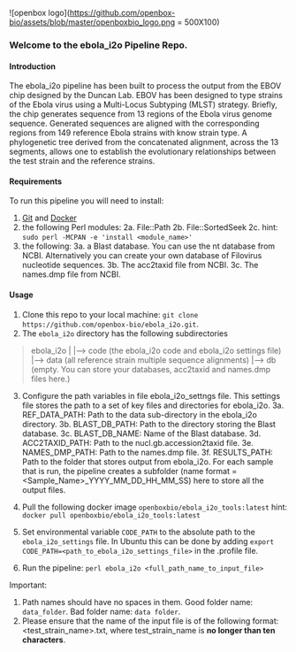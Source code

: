 ![openbox logo](https://github.com/openbox-bio/assets/blob/master/openboxbio_logo.png = 500X100)
### Welcome to the ebola_i2o Pipeline Repo.

#### Introduction
The ebola_i2o pipeline has been built to process the output from the EBOV chip designed by the Duncan Lab.
EBOV has been designed to type strains of the Ebola virus using a Multi-Locus Subtyping (MLST) strategy.
Briefly, the chip generates sequence from 13 regions of the Ebola virus genome sequence. Generated sequences are aligned with the corresponding regions from 149 reference Ebola strains with know strain type. A phylogenetic tree derived from the concatenated alignment, across the 13 segments, allows one to establish the evolutionary relationships between the test strain and the reference strains.

#### Requirements
To run this pipeline you will need to install:
1. [Git](https://github.com/git-guides/install-git) and [Docker](https://docs.docker.com/get-docker/)
2. the following Perl modules:
    2a. File::Path
    2b. File::SortedSeek
    2c. hint: `sudo perl -MCPAN -e 'install <module_name>'`
3. the following:
   3a. a Blast database. You can use the nt database from NCBI. Alternatively you can create your own database of Filovirus nucleotide sequences.
   3b. The acc2taxid file from NCBI.
   3c. The names.dmp file from NCBI.

#### Usage
1. Clone this repo to your local machine: `git clone https://github.com/openbox-bio/ebola_i2o.git`.
2. The `ebola_i2o` directory has the following subdirectories
>ebola_i2o
>|
>|--> code (the ebola_i2o code and ebola_i2o settings file)
>|--> data (all reference strain multiple sequence alignments)
>|--> db (empty. You can store your databases, acc2taxid and names.dmp files here.)

3. Configure the path variables in file ebola_i2o_settngs file. This settings file stores the path to a set of key files and directories for ebola_i2o.
  3a. REF_DATA_PATH: Path to the data sub-directory in the ebola_i2o directory.
  3b. BLAST_DB_PATH: Path to the directory storing the Blast database.
  3c. BLAST_DB_NAME: Name of the Blast database.
  3d. ACC2TAXID_PATH: Path to the nucl.gb.accession2taxid file.
  3e. NAMES_DMP_PATH: Path to the names.dmp file.
  3f. RESULTS_PATH: Path to the folder that stores output from ebola_i2o. For each sample that is run, the pipeline creates a subfolder
      (name format = <Sample_Name>\_YYYY_MM_DD_HH_MM_SS) here to store all the output files.
4. Pull the following docker image `openboxbio/ebola_i2o_tools:latest`
    hint: `docker pull openboxbio/ebola_i2o_tools:latest`

5. Set environmental variable `CODE_PATH` to the absolute path to the `ebola_i2o_settings` file. In Ubuntu this can be done by adding `export CODE_PATH=<path_to_ebola_i2o_settings_file>` in the .profile file.

6. Run the pipeline: `perl ebola_i2o <full_path_name_to_input_file>`

Important:
1. Path names should have no spaces in them. Good folder name: `data_folder`. Bad folder name: `data folder`.
2. Please ensure that the name of the input file is of the following format: <test_strain_name>.txt, where test_strain_name is **no longer than ten characters**.
